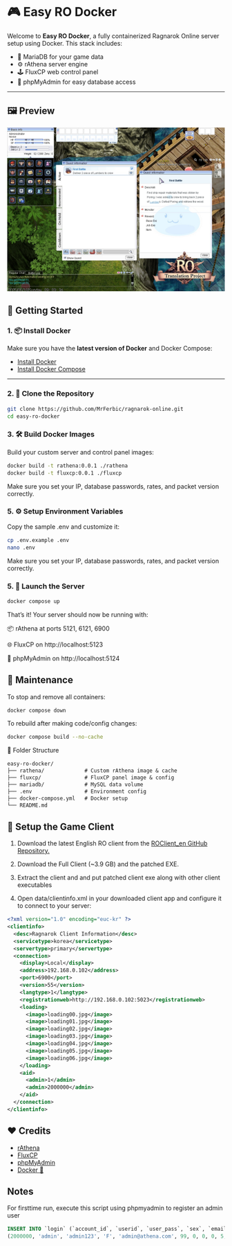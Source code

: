 # 🎮 Easy RO Docker

Welcome to **Easy RO Docker**, a fully containerized Ragnarok Online server setup using Docker. This stack includes:

- 🐋 MariaDB for your game data
- ⚙️ rAthena server engine
- 🕹️ FluxCP web control panel
- 🧪 phpMyAdmin for easy database access

---

## 🖼️ Preview

![FluxCP Screenshot](assets/screenshoot01.jpg)

## 🚀 Getting Started

### 1. 📦 Install Docker

Make sure you have the **latest version of Docker** and Docker Compose:

- [Install Docker](https://docs.docker.com/get-docker/)
- [Install Docker Compose](https://docs.docker.com/compose/install/)

---

### 2. 🧬 Clone the Repository

```bash
git clone https://github.com/MrFerbic/ragnarok-online.git
cd easy-ro-docker
```

### 3. 🛠️ Build Docker Images

Build your custom server and control panel images:

```bash
docker build -t rathena:0.0.1 ./rathena
docker build -t fluxcp:0.0.1 ./fluxcp
```

Make sure you set your IP, database passwords, rates, and packet version correctly.

### 5. ⚙️ Setup Environment Variables

Copy the sample .env and customize it:

```bash
cp .env.example .env
nano .env
```

Make sure you set your IP, database passwords, rates, and packet version correctly.

### 5. 📡 Launch the Server

```bash
docker compose up
```

That’s it! Your server should now be running with:

📦 rAthena at ports 5121, 6121, 6900

🌐 FluxCP on http://localhost:5123

🧪 phpMyAdmin on http://localhost:5124

## 🧹 Maintenance

To stop and remove all containers:

```bash
docker compose down
```

To rebuild after making code/config changes:

```bash
docker compose build --no-cache
```

📁 Folder Structure

```text
easy-ro-docker/
├── rathena/             # Custom rAthena image & cache
├── fluxcp/              # FluxCP panel image & config
├── mariadb/             # MySQL data volume
├── .env                 # Environment config
├── docker-compose.yml   # Docker setup
└── README.md
```

## 🧩 Setup the Game Client
1. Download the latest English RO client from the [ROClient_en GitHub Repository.](https://github.com/hiphop9/ROClient_en)

2. Download the Full Client (~3.9 GB) and the patched EXE.

3. Extract the client and and put patched client exe along with other client executables

4. Open data/clientinfo.xml in your downloaded client app and configure it to connect to your server:

```xml
<?xml version="1.0" encoding="euc-kr" ?>
<clientinfo>
  <desc>Ragnarok Client Information</desc>
  <servicetype>korea</servicetype>
  <servertype>primary</servertype>
  <connection>
    <display>Local</display>
    <address>192.168.0.102</address>
    <port>6900</port>
    <version>55</version>
    <langtype>1</langtype>
    <registrationweb>http://192.168.0.102:5023</registrationweb>
    <loading>
      <image>loading00.jpg</image>
      <image>loading01.jpg</image>
      <image>loading02.jpg</image>
      <image>loading03.jpg</image>
      <image>loading04.jpg</image>
      <image>loading05.jpg</image>
      <image>loading06.jpg</image>
    </loading>
    <aid>
      <admin>1</admin>
      <admin>2000000</admin>
    </aid>
  </connection>
</clientinfo>
```



## ❤️ Credits

- [rAthena](https://github.com/rathena/rathena)
- [FluxCP](https://github.com/rathena/FluxCP)
- [phpMyAdmin](https://www.phpmyadmin.net/)
- [Docker 🐋](https://www.docker.com/)

## Notes

For firsttime run, execute this script using phpmyadmin to register an admin user

```sql
INSERT INTO `login` (`account_id`, `userid`, `user_pass`, `sex`, `email`, `group_id`, `state`, `unban_time`, `expiration_time`, `logincount`, `lastlogin`, `last_ip`, `birthdate`, `character_slots`, `pincode`, `pincode_change`, `vip_time`, `old_group`, `web_auth_token`, `web_auth_token_enabled`) VALUES
(2000000, 'admin', 'admin123', 'F', 'admin@athena.com', 99, 0, 0, 0, 5, '2025-05-18 01:17:10', '192.168.0.100', NULL, 0, '1412', 1747530571, 0, 0, 'ce6a6fa2899bbf24', 0);

```
